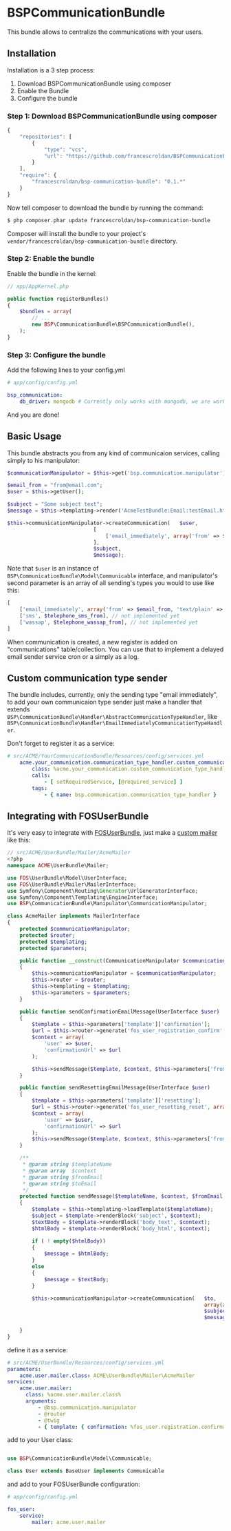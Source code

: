 # BSPCommunicationBundle


This bundle allows to centralize the communications with your users.

## Installation

Installation is a 3 step process:

1. Download BSPCommunicationBundle using composer
2. Enable the Bundle
3. Configure the bundle

### Step 1: Download BSPCommunicationBundle using composer

``` js
{
	"repositories": [
        {
            "type": "vcs",
            "url": "https://github.com/francescroldan/BSPCommunicationBundle"
        }
    ],
    "require": {
        "francescroldan/bsp-communication-bundle": "0.1.*"
    }
}
```

Now tell composer to download the bundle by running the command:

``` bash
$ php composer.phar update francescroldan/bsp-communication-bundle
```

Composer will install the bundle to your project's `vendor/francescroldan/bsp-communication-bundle` directory.

### Step 2: Enable the bundle

Enable the bundle in the kernel:

``` php
// app/AppKernel.php

public function registerBundles()
{
    $bundles = array(
        // ...
        new BSP\CommunicationBundle\BSPCommunicationBundle(),
    );
}
```
### Step 3: Configure the bundle

Add the following lines to your config.yml

``` yaml
# app/config/config.yml

bsp_communication:
    db_driver: mongodb # Currently only works with mongodb, we are working on orm
```

And you are done!

## Basic Usage

This bundle abstracts you from any kind of communicaion services, calling simply to his manipulator:

``` php
$communicationManipulator = $this->get('bsp.communication.manipulator');

$email_from = "from@email.com";
$user = $this->getUser();

$subject = "Some subject text";
$message = $this->templating->render('AcmeTestBundle:Email:testEmail.html.twig');

$this->communicationManipulator->createCommunication(	$user, 
							[
								['email_immediately', array('from' => $email_from, 'text/plain' => $message)],
							], 
							$subject, 
							$message);

```

Note that `$user` is an instance of `BSP\CommunicationBundle\Model\Communicable` interface, and manipulator's second parameter is an array of all sending's types you would to use like this:

``` php
[
	['email_immediately', array('from' => $email_from, 'text/plain' => $text_body, 'text/html' => $html_body)],
	['sms', $telephone_sms_from], // not implemented yet
	['wassap', $telephone_wassap_from], // not implemented yet
]

```

When communication is created, a new register is added on "communications" table/collection. You can use that to implement a delayed email sender service cron or a simply as a log.

## Custom communication type sender


The bundle includes, currently, only the sending type "email immediately", to add your own communicaion type sender just make a handler that extends `BSP\CommunicationBundle\Handler\AbstractCommunicationTypeHandler`, like `BSP\CommunicationBundle\Handler\EmailImmediatelyCommunicationTypeHandler`.

Don't forget to register it as a service:

``` yml
# src/ACME/YourCommunicationBundle/Resources/config/services.yml
    acme.your_communication.communication_type_handler.custom_communication_type:
        class: %acme.your_communication.custom_communication_type_handler.class%
        calls:
            - [ setRequiredService, [@required_service] ]
        tags:
            - { name: bsp.communication.communication_type_handler }

```

## Integrating with FOSUserBundle

It's very easy to integrate with [FOSUserBundle][FriendsOfSymfony/FOSUserBundle], just make a [custom mailer][mailer] like this:

``` php
// src/ACME/UserBundle/Mailer/AcmeMailer
<?php
namespace ACME\UserBundle\Mailer;

use FOS\UserBundle\Model\UserInterface;
use FOS\UserBundle\Mailer\MailerInterface;
use Symfony\Component\Routing\Generator\UrlGeneratorInterface;
use Symfony\Component\Templating\EngineInterface;
use BSP\CommunicationBundle\Manipulator\CommunicationManipulator;

class AcmeMailer implements MailerInterface
{
    protected $communicationManipulator;
    protected $router;
    protected $templating;
    protected $parameters;

    public function __construct(CommunicationManipulator $communicationManipulator, UrlGeneratorInterface $router, \Twig_Environment $templating, array $parameters)
    {
        $this->communicationManipulator = $communicationManipulator;
        $this->router = $router;
        $this->templating = $templating;
        $this->parameters = $parameters;
    }

    public function sendConfirmationEmailMessage(UserInterface $user)
    {
        $template = $this->parameters['template']['confirmation'];
        $url = $this->router->generate('fos_user_registration_confirm', array('token' => $user->getConfirmationToken()), true);
        $context = array(
            'user' => $user,
            'confirmationUrl' => $url
        );

        $this->sendMessage($template, $context, $this->parameters['from_email']['confirmation'], $user);
    }

    public function sendResettingEmailMessage(UserInterface $user)
    {
        $template = $this->parameters['template']['resetting'];
        $url = $this->router->generate('fos_user_resetting_reset', array('token' => $user->getConfirmationToken()), true);
        $context = array(
            'user' => $user,
            'confirmationUrl' => $url
        );
        $this->sendMessage($template, $context, $this->parameters['from_email']['resetting'], $user);
    }

    /**
     * @param string $templateName
     * @param array  $context
     * @param string $fromEmail
     * @param string $toEmail
     */
    protected function sendMessage($templateName, $context, $fromEmail, $to)
    {
        $template = $this->templating->loadTemplate($templateName);
        $subject = $template->renderBlock('subject', $context);
        $textBody = $template->renderBlock('body_text', $context);
        $htmlBody = $template->renderBlock('body_html', $context);

        if ( ! empty($htmlBody)) 
        {
            $message = $htmlBody;
        } 
        else 
        {
            $message = $textBody;
        }

        $this->communicationManipulator->createCommunication(   $to, 
                                                                array(array('email_immediately', array('from' => key($fromEmail), 'text/plain' => $textBody, 'text/html' => $htmlBody))), 
                                                                $subject,
                                                                $message);
 
    }
}

```

define it as a service:

``` yml
# src/ACME/UserBundle/Resources/config/services.yml
parameters:
    acme.user.mailer.class: ACME\UserBundle\Mailer\AcmeMailer
services:
    acme.user.mailer:
      class: %acme.user.mailer.class%
      arguments:
          - @bsp.communication.manipulator
          - @router
          - @twig
          - { template: { confirmation: %fos_user.registration.confirmation.template%, resetting: %fos_user.resetting.email.template% }, from_email: { confirmation: %fos_user.registration.confirmation.from_email%, resetting: %fos_user.resetting.email.from_email% } }
```

add to your User class:

``` php

use BSP\CommunicationBundle\Model\Communicable;

class User extends BaseUser implements Communicable

```

and add to your FOSUserBundle configuration:

``` yml
# app/config/config.yml

fos_user:
    service:
        mailer: acme.user.mailer

```

[FriendsOfSymfony/FOSUserBundle]: https://github.com/FriendsOfSymfony/FOSUserBundle
[mailer]:https://github.com/FriendsOfSymfony/FOSUserBundle/blob/master/Resources/doc/emails.md#using-a-custom-mailer
